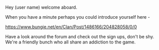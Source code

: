 Hey (user name) welcome aboard.

When you have a minute perhaps you could introduce yourself here -

https://www.bungie.net/en/Clan/Post/1486166/204828058/0/0

Have a look around the forum and check out the sign ups, don't be shy. We're a friendly bunch who all share an addiction to the game.
